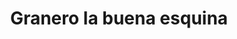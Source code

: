 ---
title: "Granero la buena esquina"
url: /medellin/granero-la-buena-esquina/
shop: supermercado
---
